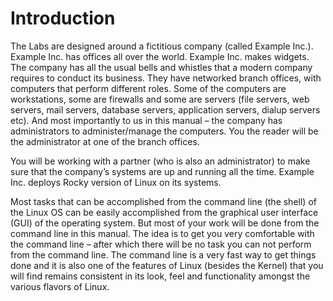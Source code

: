 # Introduction

The Labs are designed around a fictitious company (called Example Inc.). Example
Inc. has offices all over the world. Example Inc. makes widgets. The company has
all the usual bells and whistles that a modern company requires to conduct its
business. They have networked branch offices, with computers that perform
different roles. Some of the computers are workstations, some are firewalls and
some are servers (file servers, web servers, mail servers, database servers,
application servers, dialup servers etc). And most importantly to us in this
manual – the company has administrators to administer/manage the computers. You
the reader will be the administrator at one of the branch offices.

You will be working with a partner (who is also an administrator) to make sure that the
company’s systems are up and running all the time. Example Inc. deploys
Rocky version of Linux on its systems.

Most tasks that can be accomplished from the command line (the shell) of
the Linux OS can be easily accomplished from the graphical user interface (GUI)
of the operating system. But most of your work will be done from the command
line in this manual. The idea is to get you very comfortable with the command
line – after which there will be no task you can not perform from the command
line. The command line is a very fast way to get things done and it is also one
of the features of Linux (besides the Kernel) that you will find remains
consistent in its look, feel and functionality amongst the various flavors of
Linux.
